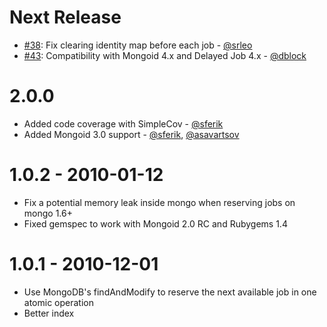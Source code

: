 Next Release
============
* [#38](https://github.com/collectiveidea/delayed_job_mongoid/pull/38): Fix clearing identity map before each job - [@srleo](https://github.com/srleo)
* [#43](https://github.com/collectiveidea/delayed_job_mongoid/pull/43): Compatibility with Mongoid 4.x and Delayed Job 4.x - [@dblock](https://github.com/dblock)

2.0.0
=====
* Added code coverage with SimpleCov - [@sferik](https://github.com/sferik)
* Added Mongoid 3.0 support - [@sferik](https://github.com/sferik), [@asavartsov](https://github.com/asavartsov)

1.0.2 - 2010-01-12
==================
* Fix a potential memory leak inside mongo when reserving jobs on mongo 1.6+
* Fixed gemspec to work with Mongoid 2.0 RC and Rubygems 1.4

1.0.1 - 2010-12-01
==================
* Use MongoDB's findAndModify to reserve the next available job in one atomic operation
* Better index
